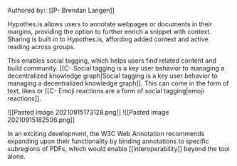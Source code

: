 Authored by:: [[P- Brendan Langen]]

Hypothes.is allows users to annotate webpages or documents in their margins, providing the option to further enrich a snippet with context. Sharing is built in to Hypothes.is, affording added context and active reading across groups. 

This enables social tagging, which helps users find related content and build community. [[C- Social tagging is a key user behavior to managing a decentralized knowledge graph|Social tagging is a key user behavior to managing a decentralized knowledge graph]]. This can come in the form of text, likes or [[C- Emoji reactions are a form of social tagging|emoji reactions]]. 


![[Pasted image 20210915173128.png]]
![[Pasted image 20210915182506.png]]

In an exciting development, the W3C Web Annotation recommends expanding upon their functionality by binding annotations to specific subregions of PDFs, which would enable [[interoperability]] beyond the tool alone.